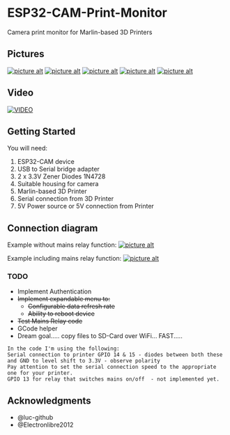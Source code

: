 # ESP32-CAM-Print-Monitor
Camera print monitor for Marlin-based 3D Printers

## Pictures
[![picture alt](https://i.ibb.co/0BXkSBM/IMG-20190727-165736.jpg "Mounted on Ender 3")](https://ibb.co/0BXkSBM)
[![picture alt](https://i.ibb.co/4ZX3y97/IMG-20190727-165721.jpg "Power and serial wires to module")](https://ibb.co/4ZX3y97)
[![picture alt](https://i.ibb.co/71xF6GT/IMG-20190728-092931.jpg "Module with voltage limiting diodes visible")](https://ibb.co/71xF6GT)
[![picture alt](https://i.ibb.co/943KXT8/IMG-20190728-092938.jpg "Module with voltage limiting diodes visible")](https://ibb.co/943KXT8)
[![picture alt](https://i.ibb.co/WxJRKwY/IMG-20190728-092943.jpg "Module with voltage limiting diodes visible")](https://ibb.co/WxJRKwY)

## Video
[![VIDEO](https://img.youtube.com/vi/KHugenK15AQ/0.jpg)](https://www.youtube.com/watch?v=KHugenK15AQ)

## Getting Started

You will need:
1.  ESP32-CAM device
2.  USB to Serial bridge adapter
3.  2 x 3.3V Zener Diodes 1N4728
4.  Suitable housing for camera
5.  Marlin-based 3D Printer
5.  Serial connection from 3D Printer
6.  5V Power source or 5V connection from Printer

## Connection diagram

Example without mains relay function:
[![picture alt](https://i.ibb.co/stBdbZn/Ender3-pptx-Microsoft-Power-Point-000292.jpg "Wiring diagram without mains relay")](https://ibb.co/stBdbZn)

Example including mains relay function:
[![picture alt](https://i.ibb.co/N6F7hCz/Ender3-relay-pptx-Microsoft-Power-Point-000291.jpg "Wiring diagram with mains relay")](https://ibb.co/N6F7hCz)

### TODO

*  Implement Authentication
*  ~~Implement expandable menu to:~~
   *  ~~Configurable data refresh rate~~
   *  ~~Ability to reboot device~~
*  ~~Test Mains Relay code~~
*  GCode helper
*  Dream goal..... copy files to SD-Card over WiFi... FAST.....

```
In the code I'm using the following:
Serial connection to printer GPIO 14 & 15 - diodes between both these and GND to level shift to 3.3V - observe polarity
Pay attention to set the serial connection speed to the appropriate one for your printer.
GPIO 13 for relay that switches mains on/off  - not implemented yet.
```


## Acknowledgments

* @luc-github
* @Electronlibre2012

